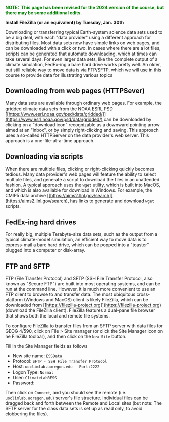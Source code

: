 <span style="color: green;">**NOTE:&nbsp; This page has been revised for the 2024 version of the course, but there may be some additional edits.** &nbsp; <br>

**Install FileZilla (or an equivalent) by Tuesday, Jan. 30th**

Downloading or transferring typical Earth-system science data sets used to be a big deal, with each "data provider" using a different approach for distributing files. Most data sets now have simple links on web pages, and can be downloaded with a click or two. In cases where there are a lot files, scripts can be generated that automate downloading, which at times can take several days. For even larger data sets, like the complete output of a climate simulation, FedEx-ing a bare hard drive works pretty well. An older, but still reliable way to move data is via FTP/SFTP, which we will use in this course to provide data for illustrating various topics

## Downloading from web pages (HTTPSever) ##

Many data sets are available through ordinary web pages. For example, the gridded climate data sets from the NOAA ESRL PSD [[https://www.esrl.noaa.gov/psd/data/gridded/]](https://www.esrl.noaa.gov/psd/data/gridded/) can be downloaded by clicking on a "download icon" recognizable as a downward pointing arrow aimed at an "inbox", or by simply right-clicking and saving. This approach uses a so-called HTTPServer on the data provider's web server. This approach is a one-file-at-a-time approach.

## Downloading via scripts ##

When there are multiple files, clicking or right-clicking quickly becomes tedious. Many data provider's web pages will feature the ability to select multiple files, and generate a script to download the files in an unattended fashion. A typical approach uses the `wget` utility, which is built into MacOS, and which is also available for download in Windows. For example, the CMIP5 data archive [[https://aims2.llnl.gov/search]](https://aims2.llnl.gov/search), has links to generate and download `wget` scripts.

## FedEx-ing hard drives ##

For really big, multiple Terabyte-size data sets, such as the output from a typical climate-model simulation, an efficient way to move data is to express-mail a bare hard drive, which can be popped into a "toaster" plugged into a computer or disk-array.


## FTP and SFTP ##

FTP (File Transfer Protocol) and SFTP (SSH File Transfer Protocol, also known as "Secure FTP") are built into most operating systems, and can be run at the command line.  However, it is much more convenient to use an FTP client to browse to and transfer data.  The most ubiquitous cross-platform (Windows and MacOS) client is likely FileZilla, which can be downloaded from [[https://filezilla-project.org]](https://filezilla-project.org) (download the FileZilla client).  FileZilla features a dual-pane file browser that shows both the local and remote file systems.

To configure FileZilla to transfer files from an SFTP server with data files for GEOG 4/590, click on File > Site manager (or click the Site Manager icon on he FileZilla toolbar), and then click on the `New Site` button.

Fill in the Site Manager fields as follows

- New site name:  `ESSData`  
- Protocol:  `SFTP - SSH File Transfer Protocol`
- Host:  `uoclimlab.uoregon.edu   Port:2222`
- Logon Type:  `Normal`
- User:  `ClimateLabRESS`
- Password:  <displayed in class>

Then click on `Connect`, and you should see the remote (i.e. `uoclimlab.uoregon.edu`) server's file structure.  Individual files can be dragged back and forth between the Remote and Local sites (but note: The SFTP server for the class data sets is set up as read only, to avoid clobbering the files).



